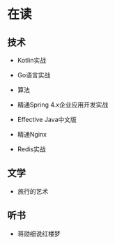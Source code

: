 # 在读

## 技术

- Kotlin实战

- Go语言实战

- 算法

- 精通Spring 4.x企业应用开发实战

- Effective Java中文版

- 精通Nginx

- Redis实战

## 文学

- 旅行的艺术

## 听书

- 蒋勋细说红楼梦
